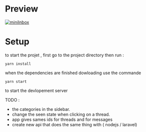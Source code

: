 # Preview
[![miniInbox](https://res.cloudinary.com/dwbxprkkp/image/upload/v1558587808/miniinbox_twxt45.gif "miniInbox")](https://res.cloudinary.com/dwbxprkkp/image/upload/v1558587808/miniinbox_twxt45.gif "miniInbox")

# Setup
to start the projet , first go to the project directory then run : 

`yarn install `

when the dependencies are finished dowloading use the commande

`yarn start` 

to start the devlopement server

TODO : 
- the categories in the sidebar.
- change the seen state when clicking on a thread.
- app gives sames ids for threads and for messages
- create new api that does the same thing with ( nodejs / laravel)
